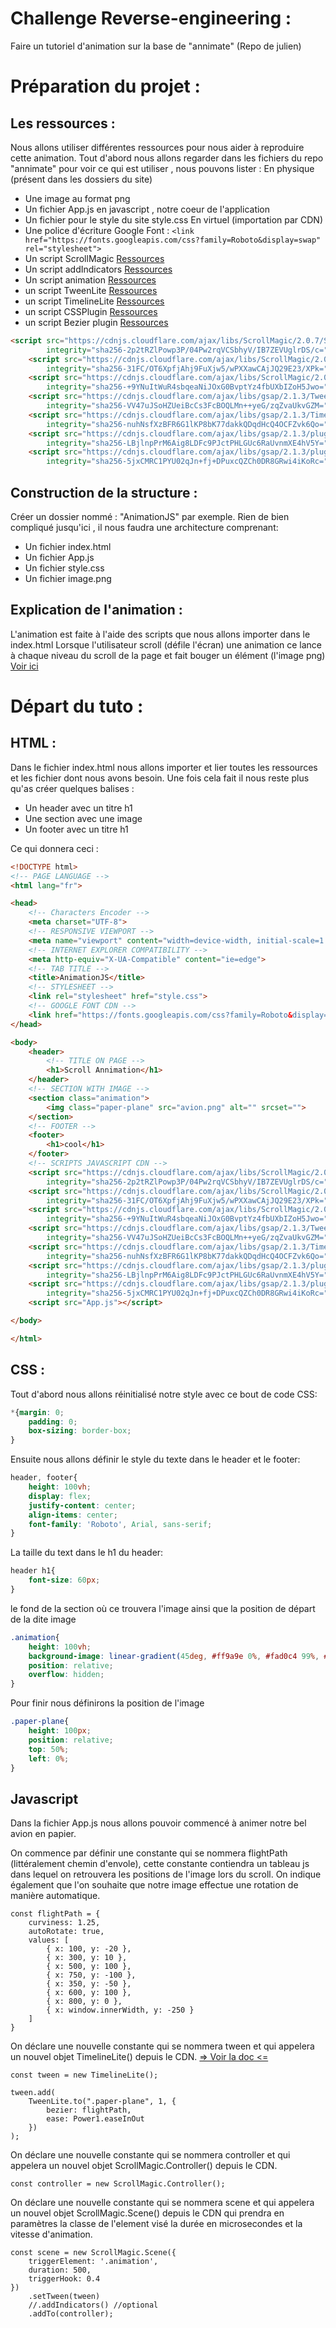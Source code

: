 # Challenge  Reverse-engineering :

Faire un tutoriel d'animation sur la base de "annimate" (Repo de julien)

# Préparation du projet :

## Les ressources :

Nous allons utiliser différentes ressources pour nous aider à reproduire cette animation.
Tout d'abord nous allons regarder dans les fichiers du repo "annimate" pour voir ce qui est utiliser , nous pouvons lister :
En physique (présent dans les dossiers du site)
- Une image au format png
- Un fichier App.js en javascript , notre coeur de l'application
- Un fichier pour le style du site style.css
En virtuel (importation par CDN)
- Une police d'écriture Google Font : `<link href="https://fonts.googleapis.com/css?family=Roboto&display=swap" rel="stylesheet">`
- Un script ScrollMagic [Ressources](https://scrollmagic.io/)
- Un script addIndicators [Ressources](https://scrollmagic.io/docs/debug.addIndicators.html)
- Un script animation [Ressources](https://greensock.com/gsap/)
- un script TweenLite [Ressources](https://greensock.com/tweenlite/)
- un script TimelineLite [Ressources](https://greensock.com/timelinelite/)
- un script CSSPlugin [Ressources](https://greensock.com/cssplugin/)
- un script Bezier plugin [Ressources](https://greensock.com/bezierplugin-js/)
```HTML
<script src="https://cdnjs.cloudflare.com/ajax/libs/ScrollMagic/2.0.7/ScrollMagic.min.js"
        integrity="sha256-2p2tRZlPowp3P/04Pw2rqVCSbhyV/IB7ZEVUglrDS/c=" crossorigin="anonymous"></script>
    <script src="https://cdnjs.cloudflare.com/ajax/libs/ScrollMagic/2.0.7/plugins/debug.addIndicators.js"
        integrity="sha256-31FC/OT6XpfjAhj9FuXjw5/wPXXawCAjJQ29E23/XPk=" crossorigin="anonymous"></script>
    <script src="https://cdnjs.cloudflare.com/ajax/libs/ScrollMagic/2.0.7/plugins/animation.gsap.min.js"
        integrity="sha256-+9YNuItWuR4sbqeaNiJOxG0BvptYz4fbUXbIZoH5Jwo=" crossorigin="anonymous"></script>
    <script src="https://cdnjs.cloudflare.com/ajax/libs/gsap/2.1.3/TweenLite.min.js"
        integrity="sha256-VV47uJSoHZUeiBcCs3FcBOQLMn++yeG/zqZvaUkvGZM=" crossorigin="anonymous"></script>
    <script src="https://cdnjs.cloudflare.com/ajax/libs/gsap/2.1.3/TimelineLite.min.js"
        integrity="sha256-nuhNsfXzBFR6G1lKP8bK77dakkQDqdHcQ4OCFZvk6Qo=" crossorigin="anonymous"></script>
    <script src="https://cdnjs.cloudflare.com/ajax/libs/gsap/2.1.3/plugins/CSSPlugin.min.js"
        integrity="sha256-LBjlnpPrM6Aig8LDFc9PJctPHLGUc6RaUvnmXE4hV5Y=" crossorigin="anonymous"></script>
    <script src="https://cdnjs.cloudflare.com/ajax/libs/gsap/2.1.3/plugins/BezierPlugin.min.js"
        integrity="sha256-5jxCMRC1PYU02qJn+fj+DPuxcQZCh0DR8GRwi4iKoRc=" crossorigin="anonymous"></script>
```

## Construction de la structure :
Créer un dossier nommé : "AnimationJS" par exemple.
Rien de bien compliqué jusqu'ici , il nous faudra une architecture comprenant:
- Un fichier index.html
- Un fichier App.js
- Un fichier style.css
- Un fichier image.png

## Explication de l'animation :

L'animation est faite à l'aide des scripts que nous allons importer dans le index.html
Lorsque l'utilisateur scroll (défile l'écran) une animation ce lance à chaque niveau du scroll de la page et fait bouger un élément (l'image png)
[Voir ici](https://scrollmagic.io/)

# Départ du tuto :

## HTML :

Dans le fichier index.html nous allons importer et lier toutes les ressources et les fichier dont nous avons besoin.
Une fois cela fait il nous reste plus qu'as créer quelques balises :
- Un header avec un titre h1
- Une section avec une image
- Un footer avec un titre h1

Ce qui donnera ceci :
```HTML
<!DOCTYPE html>
<!-- PAGE LANGUAGE -->
<html lang="fr">

<head>
    <!-- Characters Encoder -->
    <meta charset="UTF-8">
    <!-- RESPONSIVE VIEWPORT -->
    <meta name="viewport" content="width=device-width, initial-scale=1.0">
    <!-- INTERNET EXPLORER COMPATIBILITY -->
    <meta http-equiv="X-UA-Compatible" content="ie=edge">
    <!-- TAB TITLE -->
    <title>AnimationJS</title>
    <!-- STYLESHEET -->
    <link rel="stylesheet" href="style.css">
    <!-- GOOGLE FONT CDN -->
    <link href="https://fonts.googleapis.com/css?family=Roboto&display=swap" rel="stylesheet">
</head>

<body>
    <header>
        <!-- TITLE ON PAGE -->
        <h1>Scroll Annimation</h1>
    </header>
    <!-- SECTION WITH IMAGE -->
    <section class="animation">
        <img class="paper-plane" src="avion.png" alt="" srcset="">
    </section>
    <!-- FOOTER -->
    <footer>
        <h1>cool</h1>
    </footer>
    <!-- SCRIPTS JAVASCRIPT CDN -->
    <script src="https://cdnjs.cloudflare.com/ajax/libs/ScrollMagic/2.0.7/ScrollMagic.min.js"
        integrity="sha256-2p2tRZlPowp3P/04Pw2rqVCSbhyV/IB7ZEVUglrDS/c=" crossorigin="anonymous"></script>
    <script src="https://cdnjs.cloudflare.com/ajax/libs/ScrollMagic/2.0.7/plugins/debug.addIndicators.js"
        integrity="sha256-31FC/OT6XpfjAhj9FuXjw5/wPXXawCAjJQ29E23/XPk=" crossorigin="anonymous"></script>
    <script src="https://cdnjs.cloudflare.com/ajax/libs/ScrollMagic/2.0.7/plugins/animation.gsap.min.js"
        integrity="sha256-+9YNuItWuR4sbqeaNiJOxG0BvptYz4fbUXbIZoH5Jwo=" crossorigin="anonymous"></script>
    <script src="https://cdnjs.cloudflare.com/ajax/libs/gsap/2.1.3/TweenLite.min.js"
        integrity="sha256-VV47uJSoHZUeiBcCs3FcBOQLMn++yeG/zqZvaUkvGZM=" crossorigin="anonymous"></script>
    <script src="https://cdnjs.cloudflare.com/ajax/libs/gsap/2.1.3/TimelineLite.min.js"
        integrity="sha256-nuhNsfXzBFR6G1lKP8bK77dakkQDqdHcQ4OCFZvk6Qo=" crossorigin="anonymous"></script>
    <script src="https://cdnjs.cloudflare.com/ajax/libs/gsap/2.1.3/plugins/CSSPlugin.min.js"
        integrity="sha256-LBjlnpPrM6Aig8LDFc9PJctPHLGUc6RaUvnmXE4hV5Y=" crossorigin="anonymous"></script>
    <script src="https://cdnjs.cloudflare.com/ajax/libs/gsap/2.1.3/plugins/BezierPlugin.min.js"
        integrity="sha256-5jxCMRC1PYU02qJn+fj+DPuxcQZCh0DR8GRwi4iKoRc=" crossorigin="anonymous"></script>
    <script src="App.js"></script>

</body>

</html>
```

## CSS :

Tout d'abord nous allons réinitialisé notre style avec ce bout de code CSS:
```CSS
*{margin: 0;
    padding: 0;
    box-sizing: border-box;
}
```
Ensuite nous allons définir le style du texte dans le header et le footer:
```CSS
header, footer{
    height: 100vh;
    display: flex;
    justify-content: center;
    align-items: center;
    font-family: 'Roboto', Arial, sans-serif;
}
```
La taille du text dans le h1 du header:
```CSS
header h1{
    font-size: 60px;
}
```
le fond de la section où ce trouvera l'image ainsi que la position de départ de la dite image
```CSS
.animation{
    height: 100vh;
    background-image: linear-gradient(45deg, #ff9a9e 0%, #fad0c4 99%, #fad0c4 100%);
    position: relative;
    overflow: hidden;
}
```
Pour finir nous définirons la position de l'image
```CSS
.paper-plane{
    height: 100px;
    position: relative;
    top: 50%;
    left: 0%;
}
```

## Javascript

Dans la fichier App.js nous allons pouvoir commencé à animer notre bel avion en papier.

On commence par définir une constante qui se nommera flightPath (littéralement chemin d'envole), cette constante contiendra un tableau js dans lequel on retrouvera les positions de l'image lors du scroll. On indique également que l'on souhaite que notre image effectue une rotation de manière automatique.

```JS
const flightPath = {
    curviness: 1.25,
    autoRotate: true,
    values: [
        { x: 100, y: -20 },
        { x: 300, y: 10 },
        { x: 500, y: 100 },
        { x: 750, y: -100 },
        { x: 350, y: -50 },
        { x: 600, y: 100 },
        { x: 800, y: 0 },
        { x: window.innerWidth, y: -250 }
    ]
}
```
On déclare une nouvelle constante qui se nommera tween et qui appelera un nouvel objet TimelineLite() depuis le CDN.
[=> Voir la doc <=](https://greensock.com/timelinelite/)
```JS
const tween = new TimelineLite();

tween.add(
    TweenLite.to(".paper-plane", 1, {
        bezier: flightPath,
        ease: Power1.easeInOut
    })
);
```
On déclare une nouvelle constante qui se nommera controller et qui appelera un nouvel objet ScrollMagic.Controller() depuis le CDN.
```JS
const controller = new ScrollMagic.Controller();
```
On déclare une nouvelle constante qui se nommera scene et qui appelera un nouvel objet ScrollMagic.Scene() depuis le CDN qui prendra en paramètres la classe de l'element visé la durée en microsecondes et la vitesse d'animation.
```JS
const scene = new ScrollMagic.Scene({
    triggerElement: '.animation',
    duration: 500,
    triggerHook: 0.4
})
    .setTween(tween)
    //.addIndicators() //optional
    .addTo(controller);
```